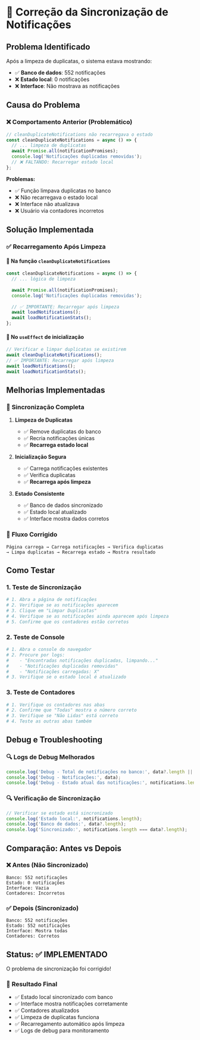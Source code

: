 # 🔄 Correção da Sincronização de Notificações

## Problema Identificado

Após a limpeza de duplicatas, o sistema estava mostrando:
- ✅ **Banco de dados**: 552 notificações
- ❌ **Estado local**: 0 notificações
- ❌ **Interface**: Não mostrava as notificações

## Causa do Problema

### ❌ **Comportamento Anterior (Problemático)**
```typescript
// cleanDuplicateNotifications não recarregava o estado
const cleanDuplicateNotifications = async () => {
  // ... limpeza de duplicatas
  await Promise.all(notificationPromises);
  console.log('Notificações duplicadas removidas');
  // ❌ FALTANDO: Recarregar estado local
};
```

**Problemas:**
- ✅ Função limpava duplicatas no banco
- ❌ Não recarregava o estado local
- ❌ Interface não atualizava
- ❌ Usuário via contadores incorretos

## Solução Implementada

### ✅ **Recarregamento Após Limpeza**

#### 🎯 **Na função `cleanDuplicateNotifications`**
```typescript
const cleanDuplicateNotifications = async () => {
  // ... lógica de limpeza
  
  await Promise.all(notificationPromises);
  console.log('Notificações duplicadas removidas');
  
  // ✅ IMPORTANTE: Recarregar após limpeza
  await loadNotifications();
  await loadNotificationStats();
};
```

#### 🎯 **No `useEffect` de inicialização**
```typescript
// Verificar e limpar duplicatas se existirem
await cleanDuplicateNotifications();
// ✅ IMPORTANTE: Recarregar após limpeza
await loadNotifications();
await loadNotificationStats();
```

## Melhorias Implementadas

### 🎯 **Sincronização Completa**

1. **Limpeza de Duplicatas**
   - ✅ Remove duplicatas do banco
   - ✅ Recria notificações únicas
   - ✅ **Recarrega estado local**

2. **Inicialização Segura**
   - ✅ Carrega notificações existentes
   - ✅ Verifica duplicatas
   - ✅ **Recarrega após limpeza**

3. **Estado Consistente**
   - ✅ Banco de dados sincronizado
   - ✅ Estado local atualizado
   - ✅ Interface mostra dados corretos

### 🎯 **Fluxo Corrigido**

```
Página carrega → Carrega notificações → Verifica duplicatas
→ Limpa duplicatas → Recarrega estado → Mostra resultado
```

## Como Testar

### 1. **Teste de Sincronização**
```bash
# 1. Abra a página de notificações
# 2. Verifique se as notificações aparecem
# 3. Clique em "Limpar Duplicatas"
# 4. Verifique se as notificações ainda aparecem após limpeza
# 5. Confirme que os contadores estão corretos
```

### 2. **Teste de Console**
```bash
# 1. Abra o console do navegador
# 2. Procure por logs:
#    - "Encontradas notificações duplicadas, limpando..."
#    - "Notificações duplicadas removidas"
#    - "Notificações carregadas: X"
# 3. Verifique se o estado local é atualizado
```

### 3. **Teste de Contadores**
```bash
# 1. Verifique os contadores nas abas
# 2. Confirme que "Todas" mostra o número correto
# 3. Verifique se "Não Lidas" está correto
# 4. Teste as outras abas também
```

## Debug e Troubleshooting

### 🔍 **Logs de Debug Melhorados**
```typescript
console.log('Debug - Total de notificações no banco:', data?.length || 0);
console.log('Debug - Notificações:', data);
console.log('Debug - Estado atual das notificações:', notifications.length);
```

### 🔍 **Verificação de Sincronização**
```typescript
// Verificar se estado está sincronizado
console.log('Estado local:', notifications.length);
console.log('Banco de dados:', data?.length);
console.log('Sincronizado:', notifications.length === data?.length);
```

## Comparação: Antes vs Depois

### ❌ **Antes (Não Sincronizado)**
```
Banco: 552 notificações
Estado: 0 notificações
Interface: Vazia
Contadores: Incorretos
```

### ✅ **Depois (Sincronizado)**
```
Banco: 552 notificações
Estado: 552 notificações
Interface: Mostra todas
Contadores: Corretos
```

## Status: ✅ IMPLEMENTADO

O problema de sincronização foi corrigido!

### 🎯 **Resultado Final**
- ✅ Estado local sincronizado com banco
- ✅ Interface mostra notificações corretamente
- ✅ Contadores atualizados
- ✅ Limpeza de duplicatas funciona
- ✅ Recarregamento automático após limpeza
- ✅ Logs de debug para monitoramento 